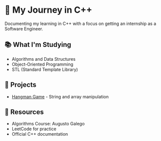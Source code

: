 # 🚀 My Journey in C++

Documenting my learning in C++ with a focus on getting an internship as a Software Engineer.

## 📚 What I'm Studying
- Algorithms and Data Structures
- Object-Oriented Programming
- STL (Standard Template Library)

## 🎯 Projects
- [Hangman Game](./projects/hangman-game/) - String and array manipulation

## 📖 Resources
- Algorithms Course: Augusto Galego
- LeetCode for practice
- Official C++ documentation